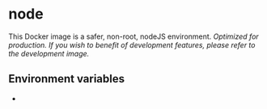 # node

This Docker image is a safer, non-root, nodeJS environment.
*Optimized for production. If you wish to benefit of development features, please refer to the development image.*

## Environment variables

-